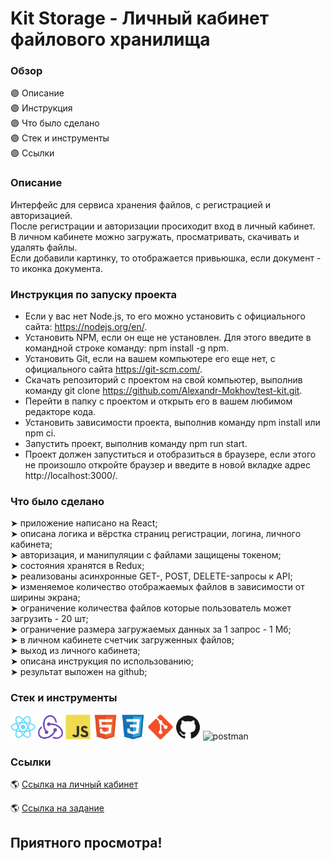 # Kit Storage - Личный кабинет файлового хранилища  

### Обзор  
🟣 Описание  
🟣 Инструкция  
🟣 Что было сделано  
🟣 Стек и инструменты  
🟣 Ссылки  

### Описание  
Интерфейс для сервиса хранения файлов, с регистрацией и авторизацией.  
После регистрации и авторизации просиходит вход в личный кабинет.  
В личном кабинете можно загружать, просматривать, скачивать и удалять файлы.  
Если добавили картинку, то отображается привьюшка, если документ - то иконка документа.  

### Инструкция по запуску проекта  
- Если у вас нет Node.js, то его можно установить с официального сайта: https://nodejs.org/en/.  
- Установить NPM, если он еще не установлен. Для этого введите в командной строке команду: npm install -g npm.  
- Установить Git, если на вашем компьютере его еще нет, с официального сайта https://git-scm.com/.  
- Скачать репозиторий с проектом на свой компьютер, выполнив команду git clone https://github.com/Alexandr-Mokhov/test-kit.git.  
- Перейти в папку с проектом и открыть его в вашем любимом редакторе кода.  
- Установить зависимости проекта, выполнив команду npm install или npm ci.  
- Запустить проект, выполнив команду npm run start.  
- Проект должен запуститься и отобразиться в браузере, если этого не произошло откройте браузер и введите в новой вкладке адрес http://localhost:3000/.

### Что было сделано  
➤ приложение написано на React;  
➤ описана логика и вёрстка страниц регистрации, логина, личного кабинета;  
➤ авторизация, и манипуляции с файлами защищены токеном;  
➤ состояния хранятся в Redux;  
➤ реализованы асинхронные GET-, POST, DELETE-запросы к API;  
➤ изменяемое количество отображаемых файлов в зависимости от ширины экрана;  
➤ ограничение количества файлов которые пользователь может загрузить - 20 шт;  
➤ ограничение размера загружаемых данных за 1 запрос - 1 Mб;  
➤ в личном кабинете счетчик загруженных файлов;  
➤ выход из личного кабинета;  
➤ описана инструкция по использованию;  
➤ результат выложен на github;  

### Стек и инструменты  

<div>
  <img src="https://github.com/devicons/devicon/blob/master/icons/react/react-original.svg" title="react" alt="react" width="40" height="40"/> 
  <img src="https://github.com/devicons/devicon/blob/master/icons/redux/redux-original.svg" title="redux" alt="redux" width="40" height="40"/> 
  <img src="https://github.com/devicons/devicon/blob/master/icons/javascript/javascript-original.svg" title="javascript" alt="javascript" width="40" height="40"/> 
  <img src="https://github.com/devicons/devicon/blob/master/icons/html5/html5-original.svg" title="html5" alt="html5" width="40" height="40"/> 
  <img src="https://github.com/devicons/devicon/blob/master/icons/css3/css3-original.svg" title="css3" alt="css" width="40" height="40"/> 
  <img src="https://github.com/devicons/devicon/blob/master/icons/git/git-original.svg" title="git" alt="git" width="40" height="40"/> 
  <img src="https://github.com/devicons/devicon/blob/master/icons/github/github-original.svg" title="github" alt="github" width="40" height="40"/> 
  <img src="https://cdn.icon-icons.com/icons2/3053/PNG/512/postman_macos_bigsur_icon_189815.png" title="postman" alt="postman" width="40" height="40"/> 
</div>

### Ссылки  
🌎 [Ссылка на личный кабинет]()  

🌎 [Ссылка на задание](https://github.com/Ahitkin-kitactive/test-js)  

## Приятного просмотра!  

